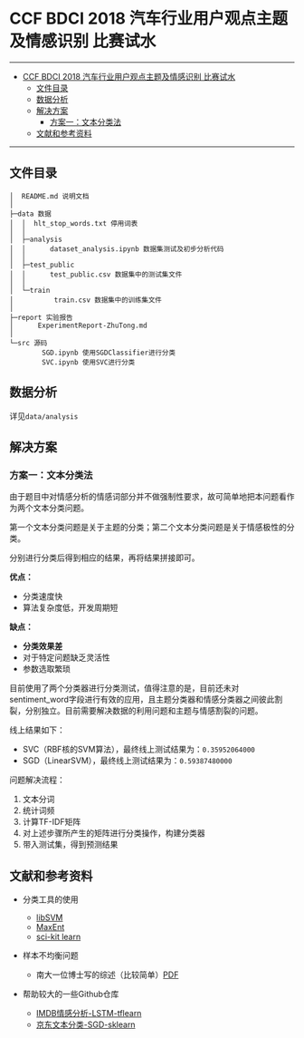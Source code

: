 # CCF BDCI 2018 汽车行业用户观点主题及情感识别 比赛试水

--------
<!-- TOC -->

- [CCF BDCI 2018 汽车行业用户观点主题及情感识别 比赛试水](#ccf-bdci-2018-汽车行业用户观点主题及情感识别-比赛试水)
    - [文件目录](#文件目录)
    - [数据分析](#数据分析)
    - [解决方案](#解决方案)
        - [方案一：文本分类法](#方案一文本分类法)
    - [文献和参考资料](#文献和参考资料)

<!-- /TOC -->

---------

## 文件目录
```
│  README.md 说明文档
│
├─data 数据
│  │  hlt_stop_words.txt 停用词表
│  │
│  ├─analysis
│  │      dataset_analysis.ipynb 数据集测试及初步分析代码
│  │
│  ├─test_public
│  │      test_public.csv 数据集中的测试集文件
│  │
│  └─train
│          train.csv 数据集中的训练集文件
│
├─report 实验报告
│      ExperimentReport-ZhuTong.md
│
└─src 源码
        SGD.ipynb 使用SGDClassifier进行分类
        SVC.ipynb 使用SVC进行分类
```

## 数据分析

详见`data/analysis`

## 解决方案

### 方案一：文本分类法

由于题目中对情感分析的情感词部分并不做强制性要求，故可简单地把本问题看作为两个文本分类问题。

第一个文本分类问题是关于主题的分类；第二个文本分类问题是关于情感极性的分类。

分别进行分类后得到相应的结果，再将结果拼接即可。

**优点：**

- 分类速度快
- 算法复杂度低，开发周期短

**缺点：**

- **分类效果差** 
- 对于特定问题缺乏灵活性
- 参数选取繁琐

目前使用了两个分类器进行分类测试，值得注意的是，目前还未对sentiment_word字段进行有效的应用，且主题分类器和情感分类器之间彼此割裂，分别独立。目前需要解决数据的利用问题和主题与情感割裂的问题。

线上结果如下：
- SVC（RBF核的SVM算法），最终线上测试结果为：`0.35952064000`
- SGD（LinearSVM），最终线上测试结果为：`0.59387480000`

问题解决流程：
1. 文本分词
2. 统计词频
3. 计算TF-IDF矩阵
4. 对上述步骤所产生的矩阵进行分类操作，构建分类器
5. 带入测试集，得到预测结果

## 文献和参考资料

- 分类工具的使用
   - [libSVM](https://www.csie.ntu.edu.tw/~cjlin/libsvm/)
   - [MaxEnt](https://homepages.inf.ed.ac.uk/lzhang10/maxent.html)
   - [sci-kit learn](http://scikit-learn.org/stable/)
   
- 样本不均衡问题
   - 南大一位博士写的综述（比较简单）[PDF](http://lamda.nju.edu.cn/liyf/dm14/111220005.pdf)

- 帮助较大的一些Github仓库
    - [IMDB情感分析-LSTM-tflearn](https://github.com/llSourcell/How_to_do_Sentiment_Analysis)
    - [京东文本分类-SGD-sklearn](https://github.com/stevewyl/keras_text_classification/blob/master/jd/ml_text_classification.py)